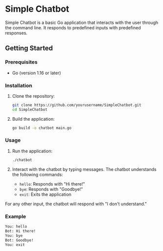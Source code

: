 # Simple Chatbot

Simple Chatbot is a basic Go application that interacts with the user through the command line. It responds to predefined inputs with predefined responses.

## Getting Started

### Prerequisites

- Go (version 1.16 or later)

### Installation

1. Clone the repository:

    ```sh
    git clone https://github.com/yourusername/SimpleChatbot.git
    cd SimpleChatbot
    ```

2. Build the application:

    ```sh
    go build -o chatbot main.go
    ```

### Usage

1. Run the application:

    ```sh
    ./chatbot
    ```

2. Interact with the chatbot by typing messages. The chatbot understands the following commands:
    - `hello`: Responds with "Hi there!"
    - `bye`: Responds with "Goodbye!"
    - `exit`: Exits the application

For any other input, the chatbot will respond with "I don't understand."

### Example

```sh
You: hello
Bot: Hi there!
You: bye
Bot: Goodbye!
You: exit